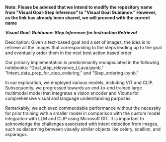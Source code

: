 **Note: Please be advised that we intend to modify the repository name from "Visual Goal-Step Inference" to "Visual Goal Guidance." However, as the link has already been shared, we will proceed with the current name**

***Visual Goal-Guidance: Step Inference for Instruction Retrieval***

Description: Given a text-based goal and a set of images, the idea is to retrieve all the images that corresponding to the steps leading up to the goal and eventually order them in the next best action based order.

Our primary implementation is predominantly encapsulated in the following notebooks: "Goal_step_relevance_LLava.ipynb," "Intent_data_prep_for_step_ordering," and "Step_ordering.ipynb." 

In our exploration, we employed various models, including ViT and CLIP. Subsequently, we progressed towards an end-to-end trained large multimodal model that integrates a vision encoder and Vicuna for comprehensive visual and language understanding purposes.

Remarkably, we achieved commendable performance without the necessity for prior training with a smaller model in comparison with the custom model integration with LLM and CLIP using Microsoft GIT. It is important to acknowledge the challenges associated with intent detection from images, such as discerning between visually similar objects like celery, scallion, and asparagus.

